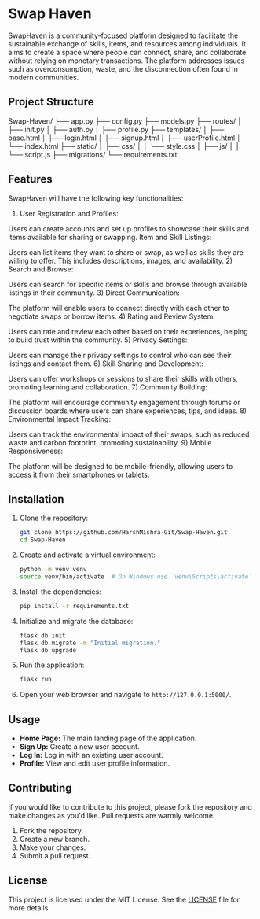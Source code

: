 # Swap Haven

SwapHaven is a community-focused platform designed to facilitate the sustainable exchange of skills, items, and resources among individuals. It aims to create a space where people can connect, share, and collaborate without relying on monetary transactions. The platform addresses issues such as overconsumption, waste, and the disconnection often found in modern communities.

## Project Structure
Swap-Haven/
├── app.py
├── config.py
├── models.py
├── routes/
│ ├── init.py
│ ├── auth.py
│ ├── profile.py
├── templates/
│ ├── base.html
│ ├── login.html
│ ├── signup.html
│ ├── userProfile.html
│ └── index.html
├── static/
│ ├── css/
│ │ └── style.css
│ ├── js/
│ │ └── script.js
├── migrations/
└── requirements.txt

## Features

SwapHaven will have the following key functionalities:

1) User Registration and Profiles:

Users can create accounts and set up profiles to showcase their skills and items available for sharing or swapping.
Item and Skill Listings:

Users can list items they want to share or swap, as well as skills they are willing to offer. This includes descriptions, images, and availability.
2) Search and Browse:

Users can search for specific items or skills and browse through available listings in their community.
3) Direct Communication:

The platform will enable users to connect directly with each other to negotiate swaps or borrow items.
4) Rating and Review System:

Users can rate and review each other based on their experiences, helping to build trust within the community.
5) Privacy Settings:

Users can manage their privacy settings to control who can see their listings and contact them.
6) Skill Sharing and Development:

Users can offer workshops or sessions to share their skills with others, promoting learning and collaboration.
7) Community Building:

The platform will encourage community engagement through forums or discussion boards where users can share experiences, tips, and ideas.
8) Environmental Impact Tracking:

Users can track the environmental impact of their swaps, such as reduced waste and carbon footprint, promoting sustainability.
9) Mobile Responsiveness:

The platform will be designed to be mobile-friendly, allowing users to access it from their smartphones or tablets.
## Installation

1. Clone the repository:

    ```bash
    git clone https://github.com/HarshMishra-Git/Swap-Haven.git
    cd Swap-Haven
    ```

2. Create and activate a virtual environment:

    ```bash
    python -m venv venv
    source venv/bin/activate  # On Windows use `venv\Scripts\activate`
    ```

3. Install the dependencies:

    ```bash
    pip install -r requirements.txt
    ```

4. Initialize and migrate the database:

    ```bash
    flask db init
    flask db migrate -m "Initial migration."
    flask db upgrade
    ```

5. Run the application:

    ```bash
    flask run
    ```

6. Open your web browser and navigate to `http://127.0.0.1:5000/`.

## Usage

- **Home Page:** The main landing page of the application.
- **Sign Up:** Create a new user account.
- **Log In:** Log in with an existing user account.
- **Profile:** View and edit user profile information.

## Contributing

If you would like to contribute to this project, please fork the repository and make changes as you'd like. Pull requests are warmly welcome.

1. Fork the repository.
2. Create a new branch.
3. Make your changes.
4. Submit a pull request.

## License

This project is licensed under the MIT License. See the [LICENSE](LICENSE) file for more details.
